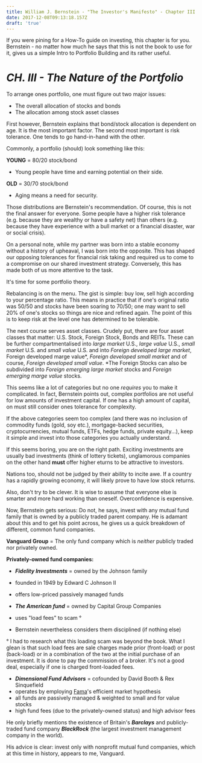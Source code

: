 ```yaml
---
title: William J. Bernstein - "The Investor's Manifesto" - Chapter III
date: 2017-12-08T09:13:18.157Z
draft: 'true'
---
```

If you were pining for a How-To guide on investing, this chapter is for you. Bernstein - no matter how much he says that this is not the book to use for it, gives us a simple Intro to Portfolio Building and its rather useful.

# *CH. III - The Nature of the Portfolio*

To arrange ones portfolio, one must figure out two major issues:

- The overall allocation of stocks and bonds
- The allocation among stock asset classes

First however, Bernstein explains that bond/stock allocation is dependent on age. It is the most important factor. The second most important is risk tolerance. One tends to go hand-in-hand with the other.

Commonly, a portfolio (should) look something like this:

**YOUNG** = 80/20 stock/bond
- Young people have time and earning potential on their side.

**OLD** = 30/70 stock/bond
- Aging means a need for security.

Those distributions are Bernstein's recommendation. Of course, this is not the final answer for everyone. Some people have a higher risk tolerance (e.g. because they are wealthy or have a safety net) than others (e.g. because they have experience with a bull market or a financial disaster, war or social crisis). 

On a personal note, while my partner was born into a stable economy without a history of upheaval, I was born into the opposite. This has shaped our opposing tolerances for financial risk taking and required us to come to a compromise on our shared investment strategy. Conversely, this has made both of us more attentive to the task.

It's time for some portfolio theory.

Rebalancing is on the menu. The gist is simple: buy low, sell high according to your percentage ratio. This means in practice that if one's original ratio was 50/50 and stocks have been soaring to 70/50; one may want to sell 20% of one's stocks so things are nice and refined again. The point of this is to keep risk at the level one has determined to be tolerable.

The next course serves asset classes. Crudely put, there are four asset classes that matter: U.S. Stock, Foreign Stock, Bonds and REITs. These can be further compartmentalised into *large market* U.S., *large value* U.S., *small market* U.S. and *small value* U.S. and into *Foreign developed large market*, Foreign developed marge value*, *Foreign developed small market* and of course, *Foreign developed small value*. *The Foreign Stocks can also be subdivided into *Foreign emerging large market* stocks and *Foreign emerging marge value* stocks. 

This seems like a lot of categories but no one *requires* you to make it complicated. In fact, Bernstein points out, complex portfolios are not useful for low amounts of investment capital. If one has a high amount of capital, on must still consider ones tolerance for complexity. 

If the above categories seem too complex (and there was no inclusion of commodity funds (gold, soy etc.), mortgage-backed securities, cryptocurrencies, mutual funds, ETFs, hedge funds, private equity...), keep it simple and invest into those categories you actually understand.

If this seems boring, you are on the right path. Exciting investments are usually bad investments (think of lottery tickets), unglamorous companies on the other hand **must** offer higher eturns to be attractive to investors.

Nations too, should not be judged by their ability to incite awe. If a country has a rapidly growing economy, it will likely prove to have low stock returns.

Also, don't try to be clever. It is wise to assume that everyone else is smarter and more hard working than oneself. Overconfidence is expensive.

Now, Bernstein gets serious: Do not, he says, invest with any mutual fund family that is owned by a publicly traded parent company. He is adamant about this and to get his point across, he gives us a quick breakdown of different, common fund companies.

**Vanguard Group** = The only fund company which is *neither* publicly traded nor privately owned.

**Privately-owned fund companies:**

- ***Fidelity Investments*** = owned by the Johnson family
- founded in 1949 by Edward C Johnson II
- offers low-priced passively managed funds

- ***The American fund*** = owned by Capital Group Companies
- uses "load fees" to scam °
- Bernstein nevertheless considers them disciplined (if nothing else)

° I had to research what this loading scam was beyond the book. What I glean is that such load fees are sale charges made prior (front-load) or post (back-load) or in a combination of the two at the initial purchase of an investment. It is done to pay the commission of a broker. It's not a good deal, especially if one is charged front-loaded fees.

- ***Dimensional Fund Advisors*** = cofounded by David Booth & Rex Sinquefield
- operates by employing [Fama](https://en.wikipedia.org/wiki/Efficient-market_hypothesis)'s efficient market hypothesis
- all funds are passively managed & weighted to small and for value stocks
- high fund fees (due to the privately-owned status) and high advisor fees

He only briefly mentions the existence of Britain's ***Barclays*** and publicly-traded fund company ***BlackRock*** (the largest investment management company in the world).

His advice is clear: invest only with nonprofit mutual fund companies, which at this time in history, appears to me, Vanguard.




